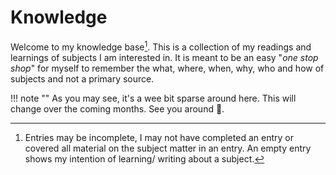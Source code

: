 # Knowledge

Welcome to my knowledge base[^1]. This is a collection of my readings and learnings of subjects I am interested in. It is meant to be an easy "*one stop shop*" for myself to remember the what, where, when, why, who and how of subjects and not a primary source.



!!! note  ""
    As you may see, it's a wee bit sparse around here. This will change over the coming months. See you around 👋. 

[^1]: Entries may be incomplete, I may not have completed an entry or covered all material on the subject matter in an entry. An empty entry shows my intention of learning/ writing about a subject.  
